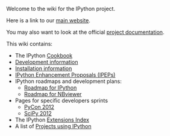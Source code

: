 Welcome to the wiki for the IPython project.

Here is a link to our [main website](http://ipython.org).

You may also want to look at the official [project documentation](http://ipython.org/documentation.html).

This wiki contains:

* The IPython [Cookbook](wiki/Cookbook)
* [Development information](wiki/Development-information)
* [Installation information](wiki/Installation-information)
* [IPython Enhancement Proposals (IPEPs)](wiki/IPEPs-(IPython-Enhancement-Proposals))
* IPython roadmaps and development plans:
  - [Roadmap for IPython](wiki/Roadmap:-IPython)
  - [Roadmap for NBviewer](wiki/Roadmap:-NBviewer)
* Pages for specific developers sprints
  - [PyCon 2012](wiki/Sprints:-PyCon2012)
  - [SciPy 2012](wiki/Sprints:-SciPy2012)
* The IPython [Extensions Index](wiki/Extensions-Index)
* A list of [Projects using IPython](Projects-using-IPython)
